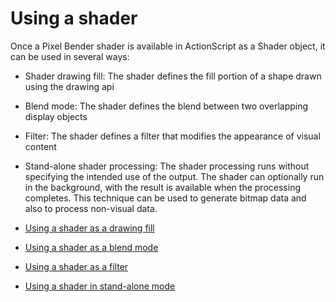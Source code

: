 # Using a shader

<div>

Once a Pixel Bender shader is available in ActionScript as a Shader object, it
can be used in several ways:

- Shader drawing fill: The shader defines the fill portion of a shape drawn
  using the drawing api

- Blend mode: The shader defines the blend between two overlapping display
  objects

- Filter: The shader defines a filter that modifies the appearance of visual
  content

- Stand-alone shader processing: The shader processing runs without specifying
  the intended use of the output. The shader can optionally run in the
  background, with the result is available when the processing completes. This
  technique can be used to generate bitmap data and also to process non-visual
  data.

</div>

- [Using a shader as a drawing fill](./using-a-shader-as-a-drawing-fill.md)

- [Using a shader as a blend mode](./using-a-shader-as-a-blend-mode.md)

- [Using a shader as a filter](./using-a-shader-as-a-filter.md)

- [Using a shader in stand-alone mode](./using-a-shader-in-stand-alone-mode.md)
